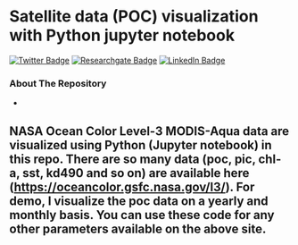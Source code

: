 # Satellite data (POC) visualization with Python jupyter notebook
[![Twitter Badge](https://img.shields.io/twitter/follow/rony_golderku?style=social)](https://twitter.com/rony_golderku)
[![Researchgate Badge](http://www.researchgate.net/favicon.ico)](https://www.researchgate.net/profile/Md-Golder)
[![LinkedIn Badge](https://img.shields.io/badge/connect-LinkedIn-blue)](https://www.linkedin.com/in/ronygolder/)

### About The Repository
-
NASA Ocean Color Level-3 MODIS-Aqua  data  are visualized using Python (Jupyter notebook) in this repo. There are so many data (poc, pic, chl-a, sst, kd490 and so on) are available here (https://oceancolor.gsfc.nasa.gov/l3/). For demo, I visualize the poc data on a yearly and monthly basis. You can use these code for any other parameters available on the above site. 
-

